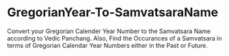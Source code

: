 # GregorianYear-To-SamvatsaraName
Convert your Gregorian Calender Year Number to the Samvatsara Name according to Vedic Panchang. Also, Find the Occurances of a Samvatsara in terms of Gregorian Calendar Year Numbers either in the Past or Future. 
